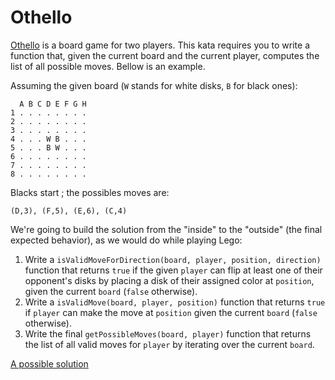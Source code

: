 # Othello

[Othello](https://en.wikipedia.org/wiki/Reversi#Rules) is a board game for two players. This kata requires you to write a function that, given the current board and the current player, computes the list of all possible moves. Bellow is an example.

Assuming the given board (`W` stands for white disks, `B` for black ones):

```
  A B C D E F G H
1 . . . . . . . .
2 . . . . . . . .
3 . . . . . . . .
4 . . . W B . . .
5 . . . B W . . .
6 . . . . . . . .
7 . . . . . . . .
8 . . . . . . . .
```

Blacks start ; the possibles moves are:

```
(D,3), (F,5), (E,6), (C,4)
```

We're going to build the solution from the "inside" to the "outside" (the final expected behavior), as we would do while playing Lego:

1. Write a `isValidMoveForDirection(board, player, position, direction)` function that returns `true` if the given `player` can flip at least one of their opponent's disks by placing a disk of their assigned color at `position`, given the current `board` (`false` otherwise).
2. Write a `isValidMove(board, player, position)` function that returns `true` if `player` can make the move at `position` given the current `board` (`false` otherwise).
3. Write the final `getPossibleMoves(board, player)` function that returns the list of all valid moves for `player` by iterating over the current `board`.

[A possible solution](https://github.com/mathieueveillard/othello-js)
